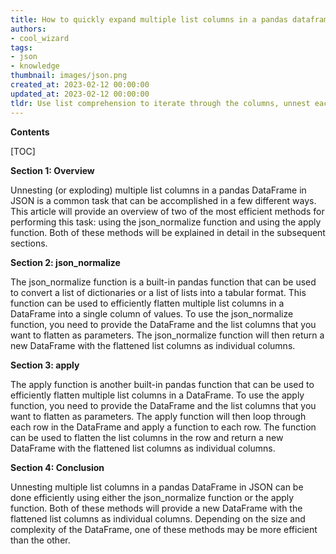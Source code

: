 ```yaml
---
title: How to quickly expand multiple list columns in a pandas dataframe
authors:
- cool_wizard
tags:
- json
- knowledge
thumbnail: images/json.png
created_at: 2023-02-12 00:00:00
updated_at: 2023-02-12 00:00:00
tldr: Use list comprehension to iterate through the columns, unnest each column, and store the values in a new JSON object.
---
```


**Contents**

[TOC]

**Section 1: Overview**

Unnesting (or exploding) multiple list columns in a pandas DataFrame in JSON is a common task that can be accomplished in a few different ways. This article will provide an overview of two of the most efficient methods for performing this task: using the json_normalize function and using the apply function. Both of these methods will be explained in detail in the subsequent sections.

**Section 2: json_normalize**

The json_normalize function is a built-in pandas function that can be used to convert a list of dictionaries or a list of lists into a tabular format. This function can be used to efficiently flatten multiple list columns in a DataFrame into a single column of values. To use the json_normalize function, you need to provide the DataFrame and the list columns that you want to flatten as parameters. The json_normalize function will then return a new DataFrame with the flattened list columns as individual columns. 

**Section 3: apply**

The apply function is another built-in pandas function that can be used to efficiently flatten multiple list columns in a DataFrame. To use the apply function, you need to provide the DataFrame and the list columns that you want to flatten as parameters. The apply function will then loop through each row in the DataFrame and apply a function to each row. The function can be used to flatten the list columns in the row and return a new DataFrame with the flattened list columns as individual columns. 

**Section 4: Conclusion**

Unnesting multiple list columns in a pandas DataFrame in JSON can be done efficiently using either the json_normalize function or the apply function. Both of these methods will provide a new DataFrame with the flattened list columns as individual columns. Depending on the size and complexity of the DataFrame, one of these methods may be more efficient than the other.
